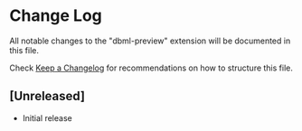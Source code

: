 # Change Log

All notable changes to the "dbml-preview" extension will be documented in this file.

Check [Keep a Changelog](http://keepachangelog.com/) for recommendations on how to structure this file.

## [Unreleased]

- Initial release